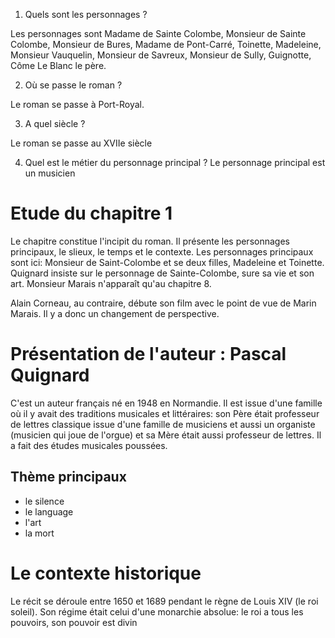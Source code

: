 1. Quels sont les personnages ?

Les personnages sont Madame de Sainte Colombe, Monsieur de Sainte Colombe, Monsieur de Bures, Madame de Pont-Carré, Toinette, Madeleine, Monsieur Vauquelin, Monsieur de Savreux, Monsieur de Sully, Guignotte, Côme Le Blanc le père.

2. Où se passe le roman ?

Le roman se passe à Port-Royal.

3. A quel siècle ?

Le roman se passe au XVIIe siècle

4. Quel est le métier du personnage principal ?
Le personnage principal est un musicien

# Etude du chapitre 1

Le chapitre constitue l'incipit du roman. Il présente les personnages principaux, le slieux, le temps et le contexte. Les personnages principaux sont ici: Monsieur de Saint-Colombe et se deux filles, Madeleine et Toinette. Quignard insiste sur le personnage de Sainte-Colombe, sure sa vie et son art. Monsieur Marais n'apparaît qu'au chapitre 8.

Alain Corneau, au contraire, débute son film avec le point de vue de Marin Marais. Il y a donc un changement de perspective.

# Présentation de l'auteur : Pascal Quignard

C'est un auteur français né en 1948 en Normandie. Il est issue d'une famille où il y avait des traditions musicales et littéraires: son Père était professeur de lettres classique issue d'une famille de musiciens et aussi un organiste (musicien qui joue de l'orgue) et sa Mère était aussi professeur de lettres. Il a fait des études musicales poussées.
## Thème principaux
- le silence
- le language
- l'art
- la mort
# Le contexte historique

Le récit se déroule entre 1650 et 1689 pendant le règne de Louis XIV (le roi soleil). Son régime était celui d'une monarchie absolue: le roi a tous les pouvoirs, son pouvoir est divin